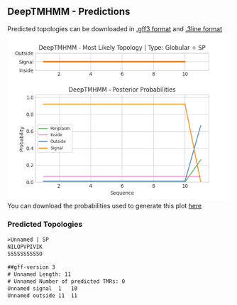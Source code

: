## DeepTMHMM - Predictions
Predicted topologies can be downloaded in [.gff3 format](TMRs.gff3) and [.3line format](predicted_topologies.3line)
![picture](plot.png)
You can download the probabilities used to generate this plot [here](Unnamed_probs.csv)
### Predicted Topologies
```
>Unnamed | SP
NILQPVPIVIK
SSSSSSSSSSO

```


```
##gff-version 3
# Unnamed Length: 11
# Unnamed Number of predicted TMRs: 0
Unnamed	signal	1	10				
Unnamed	outside	11	11				

```

